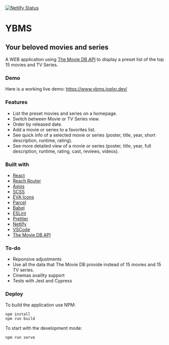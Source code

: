 [![Netlify Status](https://api.netlify.com/api/v1/badges/7fe1e0f9-3ead-48ba-adb8-b3f8a3f046ac/deploy-status)](https://app.netlify.com/sites/amazing-ramanujan-bfc1bf/deploys)

# YBMS

## Your beloved movies and series

A WEB application using [The Movie DB API](https://www.themoviedb.org/documentation/api) to display a preset list of the top 15 movies and TV Series.

### Demo

Here is a working live demo: https://www.ybms.joelxr.dev/

### Features

- List the preset movies and series on a homepage.
- Switch between Movie or TV Series view.
- Order by released date.
- Add a movie or series to a favorites list.
- See quick info of a selected movie or series (poster, title, year, short description, runtime, rating).
- See more detailed view of a movie or series (poster, title, year, full description, runtime, rating, cast, reviews, videos).

### Built with

- [React](https://reactjs.org/)
- [Reach Router](https://reach.tech/router)
- [Axios](https://github.com/axios/axios)
- [SCSS](https://sass-lang.com/)
- [EVA Icons](https://akveo.github.io/eva-icons/#/)
- [Parcel](https://parceljs.org/)
- [Babel](https://babeljs.io/)
- [ESLint](https://eslint.org/)
- [Prettier](http://prettier.io/)
- [Netlify](http://app.netlify.com/)
- [VSCode](https://code.visualstudio.com/)
- [The Movie DB API](https://www.themoviedb.org/documentation/api)

### To-do

- Reponsive adjustments
- Use all the data that The Movie DB provide instead of 15 movies and 15 TV series.
- Cinemas availity support
- Tests with Jest and Cypress

### Deploy

To build the application use NPM:

```
npm install
npm run build
```

To start with the development mode:

```
npm run serve
```
